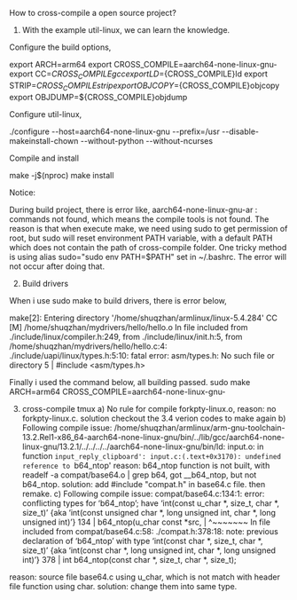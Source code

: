 How to cross-compile a open source project?

1. With the example util-linux, we can learn the knowledge.

Configure the build options,

export ARCH=arm64
export CROSS_COMPILE=aarch64-none-linux-gnu-
export CC=${CROSS_COMPILE}gcc
export LD=${CROSS_COMPILE}ld
export STRIP=${CROSS_COMPILE}strip
export OBJCOPY=${CROSS_COMPILE}objcopy
export OBJDUMP=${CROSS_COMPILE}objdump

Configure util-linux,

./configure --host=aarch64-none-linux-gnu --prefix=/usr --disable-makeinstall-chown --without-python --without-ncurses

Compile and install

make -j$(nproc)
make install


Notice: 

During build project, there is error like, aarch64-none-linux-gnu-ar : commands not found, which means the compile tools is not found. The reason is that when execute make, we need using sudo to get permission of root, but sudo will reset environment PATH variable, with a default PATH which does not contain the path of cross-compile folder. One tricky method is using alias sudo="sudo env PATH=$PATH" set in ~/.bashrc. The error will not occur after doing that.


2. Build drivers

When i use sudo make to build drivers, there is error below,

make[2]: Entering directory '/home/shuqzhan/armlinux/linux-5.4.284'
  CC [M]  /home/shuqzhan/mydrivers/hello/hello.o
In file included from ./include/linux/compiler.h:249,
                 from ./include/linux/init.h:5,
                 from /home/shuqzhan/mydrivers/hello/hello.c:4:
./include/uapi/linux/types.h:5:10: fatal error: asm/types.h: No such file or directory
    5 | #include <asm/types.h>

Finally i used the command below, all building passed.
sudo make ARCH=arm64 CROSS_COMPILE=aarch64-none-linux-gnu-


3. cross-compile tmux
 a) No rule for compile forkpty-linux.o, reason: no forkpty-linux.c. solution checkout the 3.4 verion codes to make again
 b) Following compile issue:
 /home/shuqzhan/armlinux/arm-gnu-toolchain-13.2.Rel1-x86_64-aarch64-none-linux-gnu/bin/../lib/gcc/aarch64-none-linux-gnu/13.2.1/../../../../aarch64-none-linux-gnu/bin/ld: input.o: in function `input_reply_clipboard':
input.c:(.text+0x3170): undefined reference to `b64_ntop'
reason: b64_ntop function is not built, with readelf -a compat/base64.o | grep b64, got __b64_ntop, but not b64_ntop.
solution: add #include "compat.h" in base64.c file. then remake.
 c) Following compile issue:
 compat/base64.c:134:1: error: conflicting types for ‘b64_ntop’; have ‘int(const u_char *, size_t,  char *, size_t)’ {aka ‘int(const unsigned char *, long unsigned int,  char *, long unsigned int)’}
  134 | b64_ntop(u_char const *src,
      | ^~~~~~~~
In file included from compat/base64.c:58:
./compat.h:378:18: note: previous declaration of ‘b64_ntop’ with type ‘int(const char *, size_t,  char *, size_t)’ {aka ‘int(const char *, long unsigned int,  char *, long unsigned int)’}
  378 | int              b64_ntop(const char *, size_t, char *, size_t);

reason: source file base64.c using u_char, which is not match with header file function using char.
solution: change them into same type. 
